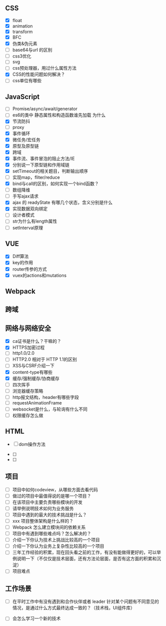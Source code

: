 ## CSS

- [x] float
- [x]  animation  
- [x]  transform  
- [x] BFC
- [x] 伪类&伪元素
- [ ] base64与url 的区别
- [ ] css3优化
- [ ] svg
- [ ] css预处理器，用过什么属性方法
- [x]  CSS的性能问题如何解决？ 
- [ ]  css单位有哪些

## JavaScript

- [ ] Promise/async/await/generator
- [ ] es6的类中 静态属性和构造函数谁先加载 为什么  
- [x] 节流防抖
- [ ] proxy
- [x] 事件循环
- [x] 微任务/宏任务
- [x] 原型及原型链
- [x] 跨域
- [x] 事件流、事件冒泡的阻止方法/IE
- [x]  分别说一下原型链和作用域链 
- [x]   setTimeout的相关题目，判断输出顺序 
- [ ] 实现map，fliter/reduce
- [x] bind与call的区别，如何实现一个bind函数？ 
- [ ] 数组降维
- [ ] 手写ajax请求
- [x]  ajax 的 readyState 有哪几个状态，含义分别是什么 
- [x]  实现数据双向绑定
- [ ]  设计者模式
- [ ]  str为什么有length属性
- [ ]  setInterval原理

## VUE

- [x] Diff算法
- [x] key的作用
- [x] router传参的方式
- [x] vuex的actions和mutations

## Webpack

## 跨域

## 网络与网络安全

- [x] ca证书是什么？干嘛的？
- [x] HTTPS加密过程
- [ ] http1.0/2.0
- [ ]  HTTP2.0 相对于 HTTP 1.1的区别 
- [ ]   XSS与CSRF介绍一下 
- [x]   content-type有哪些
- [x]   缓存/强制缓存/协商缓存
- [ ]   四次挥手
- [ ]   浏览器缓存策略
- [ ]   http报文结构，header有哪些字段
- [ ]   requestAnimationFrame
- [ ]   websocket是什么，与轮询有什么不同
- [ ]   权限缓存怎么做

## HTML

- [ ] dom操作方法

- [ ] 
- [ ] 

## 项目

- [ ] 项目中如何codeview，从哪些方面去看代码
- [ ] 做过的项目中最值得说的是哪一个项目？
- [ ] 在该项目中主要负责哪些模块的开发
- [ ] 请举例说明技术如何为业务服务
- [ ] 项目中遇到的最大的技术挑战是什么？
- [ ] xxx 项目整体架构是什么样的？
- [ ] Webpack 怎么建立模块间的依赖关系
- [ ] 项目中有遇到哪些难点吗？怎么解决的？
- [ ] 介绍一下你认为技术上挑战比较高的一个项目
- [ ] 介绍一下你认为业务上复杂性比较高的一个项目
- [ ] 三年工作经验的积累，现在回头看之前的工作，有没有能做得更好的，可以举例说明一下（不仅仅是技术层面，还有方法论层面，是否有这方面的积累和沉淀）
- [ ] 项目难点

## 工作场景

- [ ] 在平时工作中有没有遇到和合作伙伴或者 leader 针对某个问题有不同意见的情况，是通过什么方式最终达成一致的？（技术栈，UI组件库）

- [ ] 会怎么学习一个新的技术

  
